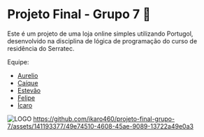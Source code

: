 # Projeto Final - Grupo 7 🚀

Este é um projeto de uma loja online simples utilizando Portugol, desenvolvido na disciplina de lógica de programação do curso de residência do Serratec.



Equipe:  

- [Aurelio](https://github.com/netolamela)
- [Caíque](https://github.com/caiquelms)
- [Estevão](https://github.com/Estevao1323)
- [Felipe](https://github.com/sh9bba)
- [Ícaro](https://github.com/ikaro460)


![LOGO](https://github.com/ikaro460/projeto-final-grupo-7/assets/141193377/bf1c3f15-84cc-410e-a3d1-15540a7660c1) 
https://github.com/ikaro460/projeto-final-grupo-7/assets/141193377/49e74510-4608-45ae-9089-13722a49e0a3



## 

